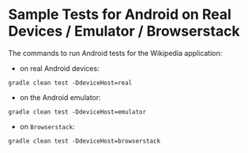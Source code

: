 # Sample Tests for Android on Real Devices / Emulator / Browserstack

The commands to run Android tests for the Wikipedia application:

- on real Android devices:

```shell
gradle clean test -DdeviceHost=real
```

- on the Android emulator:

```shell
gradle clean test -DdeviceHost=emulator
```

- on `Browserstack`:

```shell
gradle clean test -DdeviceHost=browserstack
```
